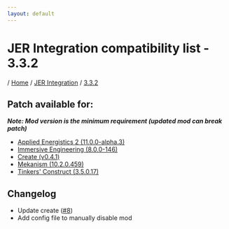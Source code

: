 ```yaml
---
layout: default
---
```


# JER Integration compatibility list - 3.3.2
/ [Home](/) / [JER Integration](/jer-integration) / [3.3.2](/jer-integration/version/3.3.2)

## Patch available for:
***Note: Mod version is the minimum requirement (updated mod can break patch)***

+ [Applied Energistics 2 (11.0.0-alpha.3)](https://www.curseforge.com/minecraft/mc-mods/applied-energistics-2)
+ [Immersive Engineering (8.0.0-146)](https://www.curseforge.com/minecraft/mc-mods/immersive-engineering)
+ [Create (v0.4.1)](https://www.curseforge.com/minecraft/mc-mods/create)
+ [Mekanism (10.2.0.459)](https://www.curseforge.com/minecraft/mc-mods/mekanism)
+ [Tinkers' Construct (3.5.0.17)](https://www.curseforge.com/minecraft/mc-mods/tinkers-construct)

## Changelog

+ Update create ([#8](https://github.com/Janoeo/JER-Integration/pull/8))
+ Add config file to manually disable mod
